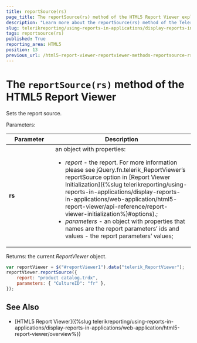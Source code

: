 ```yaml
---
title: reportSource(rs)
page_title: The reportSource(rs) method of the HTML5 Report Viewer explained
description: "Learn more about the reportSource(rs) method of the Telerik Reporting HTML5 Report Viewer and how to use it to customize the viewer's behavior."
slug: telerikreporting/using-reports-in-applications/display-reports-in-applications/web-application/html5-report-viewer/api-reference/reportviewer/methods/reportsource(rs)
tags: reportsource(rs)
published: True
reporting_area: HTML5
position: 13
previous_url: /html5-report-viewer-reportviewer-methods-reportsource-rs
---
```


<style>
table th:first-of-type {
	width: 25%;
}
table th:nth-of-type(2) {
	width: 75%;
}
</style>

# The `reportSource(rs)` method of the HTML5 Report Viewer

Sets the report source.

Parameters:

| Parameter | Description |
| ------ | ------ |
| __rs__ |an object with properties:<ul><li>*report* - the report. For more information please see jQuery.fn.telerik_ReportViewer’s reportSource option in [Report Viewer Initialization]({%slug telerikreporting/using-reports-in-applications/display-reports-in-applications/web-application/html5-report-viewer/api-reference/report-viewer-initialization%}#options).;</li><li>*parameters* - an object with properties that names are the report parameters’ ids and values - the report parameters’ values;</li></ul>|

Returns: the current *ReportViewer* object. 

````JavaScript
var reportViewer = $("#reportViewer1").data("telerik_ReportViewer");
reportViewer.reportSource({
	report: "product catalog.trdx",
	parameters: { "CultureID": "fr" },
});
````


## See Also

* [HTML5 Report Viewer]({%slug telerikreporting/using-reports-in-applications/display-reports-in-applications/web-application/html5-report-viewer/overview%})
